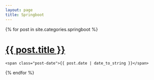```yaml
---
layout: page
title: Springboot
---
```


<div class="posts">
  {% for post in site.categories.springboot %}
  <div class="post">
    <h1 class="post-title">
      <a href="{{ site.url }}{{ post.url }}">
        {{ post.title }}
      </a>
    </h1>

    <span class="post-date">{{ post.date | date_to_string }}</span>
  </div>
  {% endfor %}
</div>
